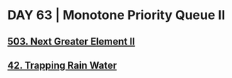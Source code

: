 # DAY 63 | Monotone Priority Queue II
## [503. Next Greater Element II](https://leetcode.com/problems/next-greater-element-ii/description/)
## [42. Trapping Rain Water](https://leetcode.com/problems/trapping-rain-water/description/)
